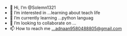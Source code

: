 - 👋 Hi, I’m @Solemn1321
- 👀 I’m interested in ...learning about teach life
- 🌱 I’m currently learning ...python languag
- 💞️ I’m looking to collaborate on ...
- 📫 How to reach me ...adnaan9580488805@gmail.com
<!---
Solemn1321/Solemn1321 is a ✨ special ✨ repository because its `README.md` (this file) appears on your GitHub profile.
You can click the Preview link to take a look at your changes.
--->
